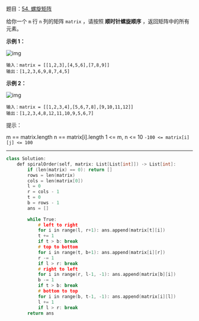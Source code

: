 题目：[54. 螺旋矩阵](https://leetcode.cn/problems/spiral-matrix/)

给你一个 `m` 行 `n` 列的矩阵 `matrix` ，请按照 **顺时针螺旋顺序** ，返回矩阵中的所有元素。

**示例 1：**

![img](https://assets.leetcode.com/uploads/2020/11/13/spiral1.jpg)

```
输入：matrix = [[1,2,3],[4,5,6],[7,8,9]]
输出：[1,2,3,6,9,8,7,4,5]
```

**示例 2：**

![img](https://assets.leetcode.com/uploads/2020/11/13/spiral.jpg)

```
输入：matrix = [[1,2,3,4],[5,6,7,8],[9,10,11,12]]
输出：[1,2,3,4,8,12,11,10,9,5,6,7]
```

提示：

m == matrix.length
n == matrix[i].length
1 <= m, n <= 10
`-100 <= matrix[i][j] <= 100`

---

```c++
class Solution:
    def spiralOrder(self, matrix: List[List[int]]) -> List[int]:
        if (len(matrix) == 0): return []
        rows = len(matrix)
        cols = len(matrix[0])
        l = 0
        r = cols - 1
        t = 0
        b = rows - 1
        ans = []
        
        while True:
            # left to right
            for i in range(l, r+1): ans.append(matrix[t][i])
            t += 1
            if t > b: break
            # top to bottom
            for i in range(t, b+1): ans.append(matrix[i][r])
            r -= 1
            if l > r: break
            # right to left
            for i in range(r, l-1, -1): ans.append(matrix[b][i])
            b -= 1
            if t > b: break
            # bottom to top
            for i in range(b, t-1, -1): ans.append(matrix[i][l])
            l += 1
            if l > r: break
        return ans
```

